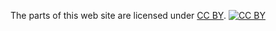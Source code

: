 The parts of this web site are licensed under
[CC BY](http://creativecommons.org/licenses/by/3.0/).
[![CC BY](http://i.creativecommons.org/l/by/3.0/88x31.png)](http://creativecommons.org/licenses/by/3.0/)
